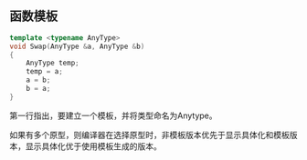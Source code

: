 ## 函数模板

```c++
template <typename AnyType>
void Swap(AnyType &a, AnyType &b)
{
    AnyType temp;
    temp = a;
    a = b;
    b = a;
}
```

第一行指出，要建立一个模板，并将类型命名为Anytype。

如果有多个原型，则编译器在选择原型时，非模板版本优先于显示具体化和模板版本，显示具体化优于使用模板生成的版本。